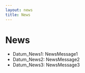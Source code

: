 ```yaml
---
layout: news
title: News
---
```

# News


* Datum_News1: NewsMessage1 
* Datum_News2: NewsMessage2
* Datum_News3: NewsMessage3
